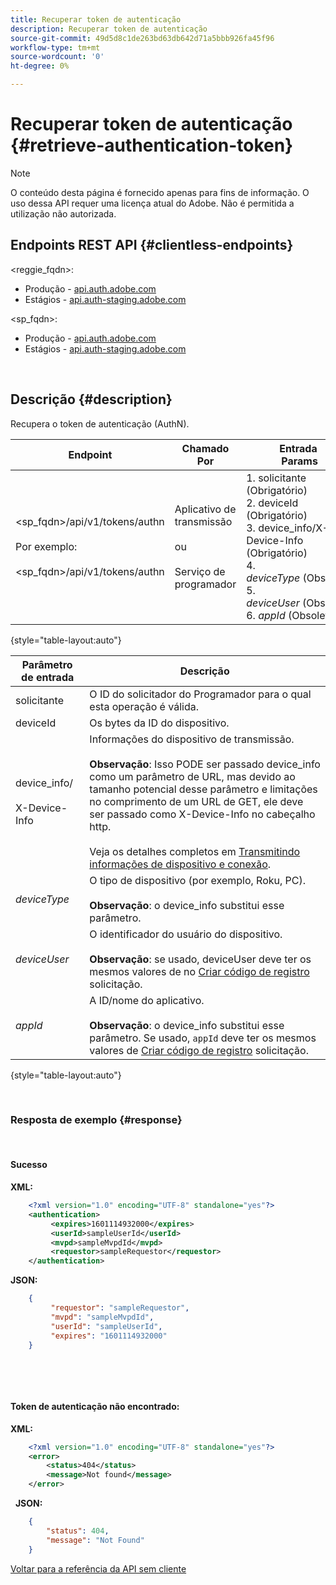 ```yaml
---
title: Recuperar token de autenticação
description: Recuperar token de autenticação
source-git-commit: 49d5d8c1de263bd63db642d71a5bbb926fa45f96
workflow-type: tm+mt
source-wordcount: '0'
ht-degree: 0%

---
```



# Recuperar token de autenticação {#retrieve-authentication-token}

>[!NOTE]
>
>O conteúdo desta página é fornecido apenas para fins de informação. O uso dessa API requer uma licença atual do Adobe. Não é permitida a utilização não autorizada.

## Endpoints REST API {#clientless-endpoints}

&lt;reggie_fqdn>:

* Produção - [api.auth.adobe.com](http://api.auth.adobe.com/)
* Estágios - [api.auth-staging.adobe.com](http://api.auth-staging.adobe.com/)

&lt;sp_fqdn>:

* Produção - [api.auth.adobe.com](http://api.auth.adobe.com/)
* Estágios - [api.auth-staging.adobe.com](http://api.auth-staging.adobe.com/)

</br>

## Descrição {#description}

Recupera o token de autenticação (AuthN).  

| Endpoint | Chamado  </br>Por | Entrada   </br>Params | HTTP  </br>Método | Resposta | HTTP  </br>Resposta |
| --- | --- | --- | --- | --- | --- |
| &lt;sp_fqdn>/api/v1/tokens/authn</br></br>Por exemplo:</br></br>&lt;sp_fqdn>/api/v1/tokens/authn | Aplicativo de transmissão</br></br>ou</br></br>Serviço de programador | 1. solicitante (Obrigatório)</br>2.  deviceId (Obrigatório)</br>3.  device_info/X-Device-Info (Obrigatório)</br>4.  _deviceType_ (Obsoleto)</br>5.  _deviceUser_ (Obsoleto)</br>6.  _appId_ (Obsoleto) | GET | XML ou JSON contendo informações de autenticação ou detalhes do erro, se não tiver êxito. | 200 - Sucesso.  </br>404 - Token Não Encontrado  </br>410 - Token expirado |

{style=&quot;table-layout:auto&quot;}


| Parâmetro de entrada | Descrição |
| --- | --- |
| solicitante | O ID do solicitador do Programador para o qual esta operação é válida. |
| deviceId | Os bytes da ID do dispositivo. |
| device_info/</br></br>X-Device-Info | Informações do dispositivo de transmissão.</br></br>**Observação**: Isso PODE ser passado device_info como um parâmetro de URL, mas devido ao tamanho potencial desse parâmetro e limitações no comprimento de um URL de GET, ele deve ser passado como X-Device-Info no cabeçalho http. </br></br>Veja os detalhes completos em [Transmitindo informações de dispositivo e conexão](http://tve.helpdocsonline.com/passing-device-information). |
| _deviceType_ | O tipo de dispositivo (por exemplo, Roku, PC).</br></br>**Observação**: o device_info substitui esse parâmetro. |
| _deviceUser_ | O identificador do usuário do dispositivo.</br></br>**Observação**: se usado, deviceUser deve ter os mesmos valores de no [Criar código de registro](http://tve.helpdocsonline.com/registration-code-request) solicitação. |
| _appId_ | A ID/nome do aplicativo. </br></br>**Observação**: o device_info substitui esse parâmetro. Se usado, `appId` deve ter os mesmos valores de [Criar código de registro](http://tve.helpdocsonline.com/registration-code-request) solicitação. |

{style=&quot;table-layout:auto&quot;}

</br>

### Resposta de exemplo {#response}

 

#### Sucesso

**XML:**

```XML
    <?xml version="1.0" encoding="UTF-8" standalone="yes"?>
    <authentication>
         <expires>1601114932000</expires>
         <userId>sampleUserId</userId>
         <mvpd>sampleMvpdId</mvpd>
         <requestor>sampleRequestor</requestor>
    </authentication>
```


**JSON:**

```JSON
    {
         "requestor": "sampleRequestor",
         "mvpd": "sampleMvpdId",
         "userId": "sampleUserId",
         "expires": "1601114932000"
    }
```

 

 

#### Token de autenticação não encontrado:

**XML:**

```XML
    <?xml version="1.0" encoding="UTF-8" standalone="yes"?>
    <error>
        <status>404</status>
        <message>Not found</message>
    </error>
```

 
**JSON:**

```JSON
    {
        "status": 404,
        "message": "Not Found"
    }
```

[Voltar para a referência da API sem cliente](http://tve.helpdocsonline.com/clientless-api-reference)
